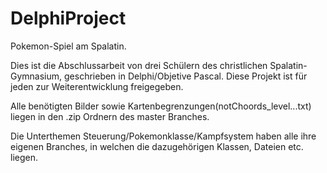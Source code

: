 # DelphiProject

Pokemon-Spiel am Spalatin.

Dies ist die Abschlussarbeit von drei Schülern des christlichen Spalatin-Gymnasium, geschrieben in Delphi/Objetive Pascal.
Diese Projekt ist für jeden zur Weiterentwicklung freigegeben.

Alle benötigten Bilder sowie Kartenbegrenzungen(notChoords_level...txt) liegen in den .zip Ordnern des master Branches.

Die Unterthemen Steuerung/Pokemonklasse/Kampfsystem haben alle ihre eigenen Branches, in welchen die dazugehörigen Klassen, Dateien etc. liegen.
